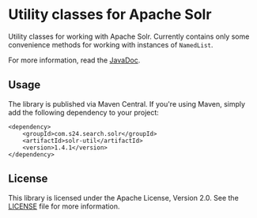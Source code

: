 # Utility classes for Apache Solr

Utility classes for working with Apache Solr. Currently contains only some convenience methods for working with
instances of `NamedList`.

For more information, read the [JavaDoc](https://www.javadoc.io/doc/com.s24.search.solr/solr-util).

## Usage

The library is published via Maven Central. If you're using Maven, simply add the following dependency to your project:

    <dependency>
        <groupId>com.s24.search.solr</groupId>
        <artifactId>solr-util</artifactId>
        <version>1.4.1</version>
    </dependency>

## License

This library is licensed under the Apache License, Version 2.0. See the [LICENSE](LICENSE) file for more information.
